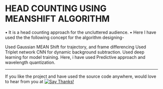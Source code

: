 # HEAD COUNTING USING MEANSHIFT ALGORITHM
• It is a head counting approach for the uncluttered audience. 
• Here I have used the the following concept for the algorithm designing-

Used Gaussian MEAN Shift for trajectory, and frame differencing
Used Triplet network CNN for dynamic background subtraction.
Used deep learning for model training. Here, i have used Predictive approach and wavelength quantization.

--------------------------------------------------------------------------------------------------------------------------------

If you like the project and have used the source code anywhere, would love to hear from you at [![Say Thanks!](https://img.shields.io/badge/SayThanks.io-%E2%98%BC-1EAEDB.svg)](https://saythanks.io/to/Manu-shukla)
